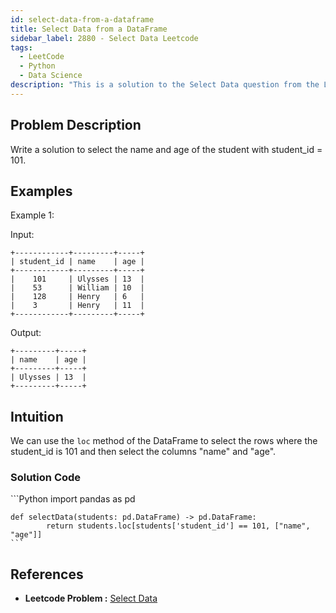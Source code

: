 ```yaml
---
id: select-data-from-a-dataframe
title: Select Data from a DataFrame
sidebar_label: 2880 - Select Data Leetcode
tags:
  - LeetCode
  - Python
  - Data Science
description: "This is a solution to the Select Data question from the Leetcode 2880 question"
---
```


## Problem Description

Write a solution to select the name and age of the student with student_id = 101.

## Examples

Example 1:

Input:
```plaintext
+------------+---------+-----+
| student_id | name    | age |
+------------+---------+-----+
|    101     | Ulysses | 13  |
|    53      | William | 10  |
|    128     | Henry   | 6   |
|    3       | Henry   | 11  |
+------------+---------+-----+
```

Output:

```plaintext
+---------+-----+
| name    | age |
+---------+-----+
| Ulysses | 13  |
+---------+-----+
```

## Intuition

We can use the `loc` method of the DataFrame to select the rows where the student_id is 101 and then select the columns "name" and "age".

### Solution Code

<Tabs>
  <TabItem value="Python" label="Python" default>
  <SolutionAuthor name="@Abhay:)"/>
    ```Python
    import pandas as pd

    def selectData(students: pd.DataFrame) -> pd.DataFrame:
            return students.loc[students['student_id'] == 101, ["name", "age"]]
    ```

  </TabItem>
</Tabs>

## References

- **Leetcode Problem :** [Select Data](https://leetcode.com/problems/select-data/)
